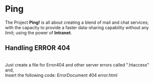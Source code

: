 # Ping
The Project **Ping!** is all about creating a blend of mail and chat services;<br/>
with the capacity to provide a faster data-sharing capability without any limit; using the power of **Intranet**.

## Handling ERROR 404
<br/>Just create a file for Error404 and other server errors called ".htaccess" and, 
<br/>Insert the following code: 
    ErrorDocument 404 error.html
   
